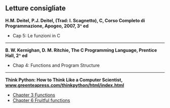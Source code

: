 ## Letture consigliate

**H.M. Deitel, P.J. Deitel, (Trad: I. Scagnetto), C, Corso Completo di Programmazione, Apogeo, 2007, 3^ ed**

* Cap 5: Le funzioni in C

---

**B. W. Kernighan, D. M. Ritchie, The C Programming Language, Prentice Hall, 2^ ed**

* Chap 4: Functions and Program Structure

---

**Think Python: How to Think Like a Computer Scientist, <a href="http://www.greenteapress.com/thinkpython/html/index.html">www.greenteapress.com/thinkpython/html/index.html</a>**

* <a href="http://www.greenteapress.com/thinkpython/html/thinkpython004.html">Chapter 3 Functions</a>
* <a href="http://www.greenteapress.com/thinkpython/html/thinkpython007.html">Chapter 6 Fruitful functions</a>
